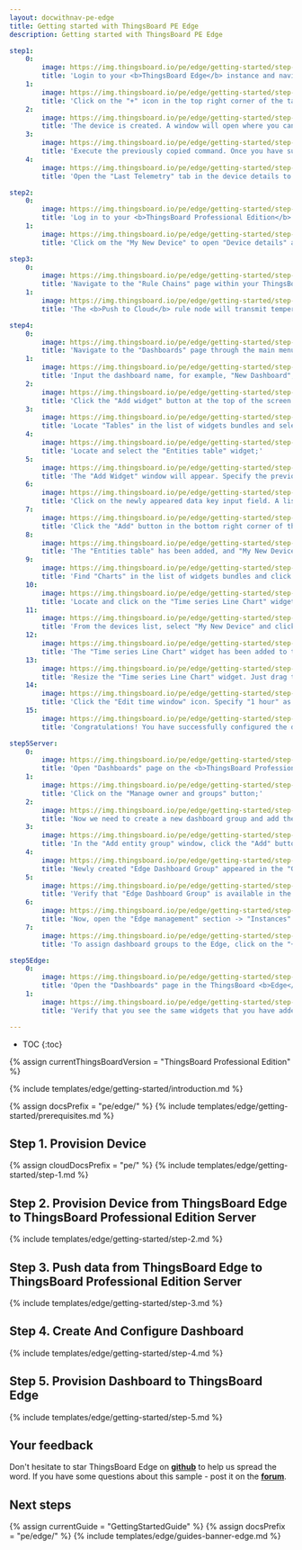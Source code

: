 ```yaml
---
layout: docwithnav-pe-edge
title: Getting started with ThingsBoard PE Edge
description: Getting started with ThingsBoard PE Edge

step1:
    0:
        image: https://img.thingsboard.io/pe/edge/getting-started/step-1-item-1-pe.png
        title: 'Login to your <b>ThingsBoard Edge</b> instance and navigate to the "Entities" section -> "Devices" page;'
    1:
        image: https://img.thingsboard.io/pe/edge/getting-started/step-1-item-2-pe.png
        title: 'Click on the "+" icon in the top right corner of the table and select "Add new device". Enter a name for the device, for example, "My New Device". No other changes are required at this time. Click "Add" to create the device;'
    2:
        image: https://img.thingsboard.io/pe/edge/getting-started/step-1-item-3-pe.png
        title: 'The device is created. A window will open where you can check the device&#39;s connection to ThingsBoard Edge. Select the messaging protocol and your operating system. Install the necessary client tools and copy the command;'
    3:
        image: https://img.thingsboard.io/pe/edge/getting-started/step-1-item-4-pe.png
        title: 'Execute the previously copied command. Once you have successfully published the "temperature" readings, the device state should be changed from "Inactive" to "Active" and you should see the published "temperature" readings. Now, close the connectivity window;'
    4:
        image: https://img.thingsboard.io/pe/edge/getting-started/step-1-item-5-pe.png
        title: 'Open the "Last Telemetry" tab in the device details to check the received telemetry.'

step2:
    0:
        image: https://img.thingsboard.io/pe/edge/getting-started/step-2-item-1-pe.png
        title: 'Log in to your <b>ThingsBoard Professional Edition</b> instance and navigate to the "Devices" page. Confirm that the device "My New Device" has been created on the ThingsBoard Community Edition cloud;'
    1:
        image: https://img.thingsboard.io/pe/edge/getting-started/step-2-item-2-pe.png
        title: 'Click om the "My New Device" to open "Device details" and navigate to the "Relations" tab. Switch the direction from "From" to "To" to view the relation to the Edge that provisioned this device.'

step3:
    0:
        image: https://img.thingsboard.io/pe/edge/getting-started/step-3-item-1-pe.png
        title: 'Navigate to the "Rule Chains" page within your ThingsBoard <b>Edge</b> instance and open the "Edge Root Rule Chain".'
    1:
        image: https://img.thingsboard.io/pe/edge/getting-started/step-3-item-2-pe.png
        title: 'The <b>Push to Cloud</b> rule node will transmit temperature time series data to the cloud once it has been stored in the local database.'

step4:
    0:
        image: https://img.thingsboard.io/pe/edge/getting-started/step-4-item-1-pe.png
        title: 'Navigate to the "Dashboards" page through the main menu on the left of the screen. Then, click the "+" sign in the upper right corner of the screen, and select "Create new dashboard" from the drop-down menu;'
    1:
        image: https://img.thingsboard.io/pe/edge/getting-started/step-4-item-2-pe.png
        title: 'Input the dashboard name, for example, "New Dashboard", and click "Add" to create the dashboard;'
    2:
        image: https://img.thingsboard.io/pe/edge/getting-started/step-4-item-3-pe.png
        title: 'Click the "Add widget" button at the top of the screen or click the large "Add new widget" icon in the center of the screen (if this is your first widget on this dashboard);'
    3:
        image: https://img.thingsboard.io/pe/edge/getting-started/step-4-item-4-pe.png
        title: 'Locate "Tables" in the list of widgets bundles and select this menu item;'
    4:
        image: https://img.thingsboard.io/pe/edge/getting-started/step-4-item-5-pe.png
        title: 'Locate and select the "Entities table" widget;'
    5:
        image: https://img.thingsboard.io/pe/edge/getting-started/step-4-item-6-pe.png
        title: 'The "Add Widget" window will appear. Specify the previously created device "My New Device" in the "Device" field. The “name” key has already been added to the “Columns” section, which is responsible for the column with the device name. You need to add another column that will display the value of the "temperature" key. To do this, click "Add column" to add a new field to enter the data key;'
    6:
        image: https://img.thingsboard.io/pe/edge/getting-started/step-4-item-7-pe.png
        title: 'Click on the newly appeared data key input field. A list of available data keys will open. Select "temperature" data key;'
    7:
        image: https://img.thingsboard.io/pe/edge/getting-started/step-4-item-8-pe.png
        title: 'Click the "Add" button in the bottom right corner of the widget to complete adding the widget;'
    8:
        image: https://img.thingsboard.io/pe/edge/getting-started/step-4-item-9-pe.png
        title: 'The "Entities table" has been added, and "My New Device" is displayed in the list. Let&#39;s add another widget. Click the "Add widget" button;'
    9:
        image: https://img.thingsboard.io/pe/edge/getting-started/step-4-item-10-pe.png
        title: 'Find "Charts" in the list of widgets bundles and click on this menu item;'
    10:
        image: https://img.thingsboard.io/pe/edge/getting-started/step-4-item-11-pe.png
        title: 'Locate and click on the "Time series Line Chart" widget;'
    11:
        image: https://img.thingsboard.io/pe/edge/getting-started/step-4-item-12-pe.png
        title: 'From the devices list, select "My New Device" and click "Add" button;'
    12:
        image: https://img.thingsboard.io/pe/edge/getting-started/step-4-item-13-pe.png
        title: 'The "Time series Line Chart" widget has been added to the dashboard. Drag and Drop the "Time series Line Chart" widget to the top right corner of the dashboard;'
    13:
        image: https://img.thingsboard.io/pe/edge/getting-started/step-4-item-14-pe.png
        title: 'Resize the "Time series Line Chart" widget. Just drag the bottom right corner of the widget;'
    14:
        image: https://img.thingsboard.io/pe/edge/getting-started/step-4-item-15-pe.png
        title: 'Click the "Edit time window" icon. Specify "1 hour" as the time period and "None" as the "Data aggregation function". Click "Update" button. Apply all changes by clicking "Save" button in the upper right corner of the screen.'
    15:
        image: https://img.thingsboard.io/pe/edge/getting-started/step-4-item-16-pe.png
        title: 'Congratulations! You have successfully configured the dashboard. Now, when you send a new telemetry reading, it will immediately appear in the table.'

step5Server:
    0:
        image: https://img.thingsboard.io/pe/edge/getting-started/step-5-item-1-pe.png
        title: 'Open "Dashboards" page on the <b>ThingsBoard Professional Edition</b> server. Click on the "Dashboard details" icon of the "New Dashboard" to view details;'
    1:
        image: https://img.thingsboard.io/pe/edge/getting-started/step-5-item-2-pe.png
        title: 'Click on the "Manage owner and groups" button;'
    2:
        image: https://img.thingsboard.io/pe/edge/getting-started/step-5-item-3-pe.png
        title: 'Now we need to create a new dashboard group and add the previously created dashboard to it. Enter a name for the new dashboard group (for example, "Edge Dashboard Group") in the "Groups" fields and click "Create a new one!" blue link;'
    3:
        image: https://img.thingsboard.io/pe/edge/getting-started/step-5-item-4-pe.png
        title: 'In the "Add entity group" window, click the "Add" button to create new dashboard group;'
    4:
        image: https://img.thingsboard.io/pe/edge/getting-started/step-5-item-5-pe.png
        title: 'Newly created "Edge Dashboard Group" appeared in the "Groups" field. Click the "Update" button;'
    5:
        image: https://img.thingsboard.io/pe/edge/getting-started/step-5-item-6-pe.png
        title: 'Verify that "Edge Dashboard Group" is available in the "Groups" field;'
    6:
        image: https://img.thingsboard.io/pe/edge/getting-started/step-5-item-7-pe.png
        title: 'Now, open the "Edge management" section -> "Instances" page. Click on the "Manage edge dashboard groups" icon of the edge instance to view dashboards that are already assigned to this Edge;'
    7:
        image: https://img.thingsboard.io/pe/edge/getting-started/step-5-item-8-pe.png
        title: 'To assign dashboard groups to the Edge, click on the "+" icon and select "Edge Dashboard Group" from the list, and click "Assign" button. This dashboard group will be provisioned to the edge.'

step5Edge:
    0:
        image: https://img.thingsboard.io/pe/edge/getting-started/step-5-item-10-pe.png
        title: 'Open the "Dashboards" page in the ThingsBoard <b>Edge</b> UI. Open "My New Dashboard".'    
    1:
        image: https://img.thingsboard.io/pe/edge/getting-started/step-5-item-11-pe.png
        title: 'Verify that you see the same widgets that you have added on the cloud and temperature readings from the device.'

---
```


* TOC
{:toc}

{% assign currentThingsBoardVersion = "ThingsBoard Professional Edition" %}

{% include templates/edge/getting-started/introduction.md %}

{% assign docsPrefix = "pe/edge/" %}
{% include templates/edge/getting-started/prerequisites.md %}

## Step 1. Provision Device

{% assign cloudDocsPrefix = "pe/" %}
{% include templates/edge/getting-started/step-1.md %}

## Step 2. Provision Device from ThingsBoard Edge to ThingsBoard Professional Edition Server

{% include templates/edge/getting-started/step-2.md %}

## Step 3. Push data from ThingsBoard Edge to ThingsBoard Professional Edition Server

{% include templates/edge/getting-started/step-3.md %}

## Step 4. Create And Configure Dashboard

{% include templates/edge/getting-started/step-4.md %}

## Step 5. Provision Dashboard to ThingsBoard Edge

{% include templates/edge/getting-started/step-5.md %}

## Your feedback

Don't hesitate to star ThingsBoard Edge on **[github](https://github.com/thingsboard/thingsboard-edge)** to help us spread the word.
If you have some questions about this sample - post it on the **[forum](https://groups.google.com/forum/#!forum/thingsboard)**.
## Next steps

{% assign currentGuide = "GettingStartedGuide" %}
{% assign docsPrefix = "pe/edge/" %}
{% include templates/edge/guides-banner-edge.md %}